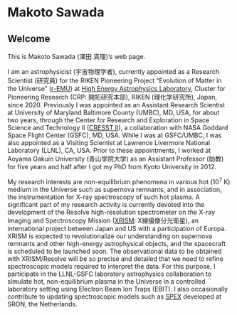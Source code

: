 # Makoto Sawada

## Welcome

This is Makoto Sawada (澤田 真理)’s web page. 

I am an astrophysicist (宇宙物理学者), currently appointed as a Research Scientist (研究員) for the RIKEN Pioneering Project “Evolution of Matter in the Universe” ([r-EMU](http://stars.riken.jp/remu/index.html)) at [High Energy Astrophysics Laboratory](https://astro.riken.jp/?lang=en), Cluster for Pioneering Research (CRP: 開拓研究本部), RIKEN (理化学研究所), Japan, since 2020. Previously I was appointed as an Assistant Research Scientist at University of Maryland Baltimore County (UMBC), MD, USA, for about two years, through the Center for Research and Exploration in Space Science and Technology II ([CRESST II](https://cresst2.umd.edu/)), a collaboration with NASA Goddard Space Flight Center (GSFC), MD, USA. While I was at GSFC/UMBC, I was also appointed as a Visiting Scientist at Lawrence Livermore National Laboratory (LLNL), CA, USA. Prior to these appointments, I worked at Aoyama Gakuin University (青山学院大学) as an Assistant Professor (助教) for five years and half after I got my PhD from Kyoto University in 2012.

My research interests are non-equilibrium phenomena in various hot (10<sup>7</sup> K) medium in the Universe such as supernova remnants, and in association, the instrumentation for X-ray spectroscopy of such hot plasma. A significant part of my research activity is currently devoted into the development of the Resolve high-resolution spectrometer on the X-ray Imaging and Spectroscopy Mission ([XRISM](https://xrism.isas.jaxa.jp/en/): X線撮像分光衛星), an international project between Japan and US with a participation of Europa. XRISM is expected to revolutionalize our understanding on supernova remnants and other high-energy astrophysical objects, and the spacecraft is scheduled to be launched soon. The observational data to be obtained with XRISM/Resolve will be so precise and detailed that we need to refine spectroscopic models required to interpret the data. For this purpose, I participate in the LLNL-GSFC laboratory astrophysics collaboration to simulate hot, non-equilibrium plasma in the Universe in a controlled laboratory setting using Electron Beam Ion Traps (EBIT). I also occasionally contribute to updating spectroscopic models such as [SPEX](https://www.sron.nl/astrophysics-spex) developed at SRON, the Netherlands.
